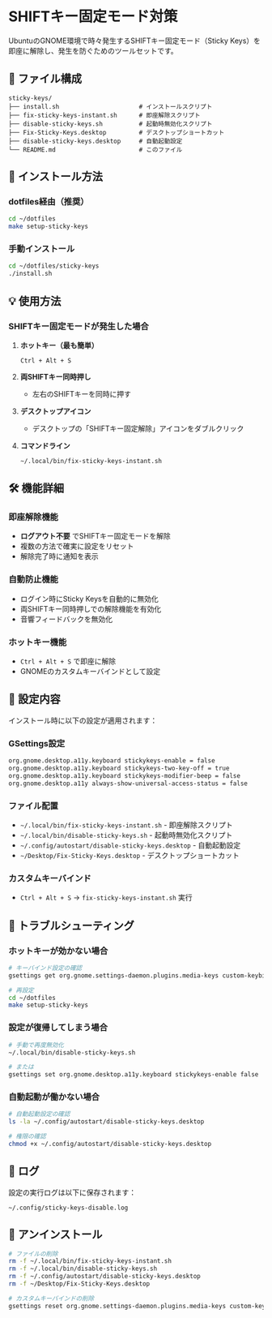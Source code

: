 # SHIFTキー固定モード対策

UbuntuのGNOME環境で時々発生するSHIFTキー固定モード（Sticky Keys）を即座に解除し、発生を防ぐためのツールセットです。

## 📁 ファイル構成

```
sticky-keys/
├── install.sh                      # インストールスクリプト
├── fix-sticky-keys-instant.sh      # 即座解除スクリプト
├── disable-sticky-keys.sh          # 起動時無効化スクリプト
├── Fix-Sticky-Keys.desktop         # デスクトップショートカット
├── disable-sticky-keys.desktop     # 自動起動設定
└── README.md                       # このファイル
```

## 🚀 インストール方法

### dotfiles経由（推奨）

```bash
cd ~/dotfiles
make setup-sticky-keys
```

### 手動インストール

```bash
cd ~/dotfiles/sticky-keys
./install.sh
```

## 💡 使用方法

### SHIFTキー固定モードが発生した場合

1. **ホットキー（最も簡単）**
   ```
   Ctrl + Alt + S
   ```

2. **両SHIFTキー同時押し**
   - 左右のSHIFTキーを同時に押す

3. **デスクトップアイコン**
   - デスクトップの「SHIFTキー固定解除」アイコンをダブルクリック

4. **コマンドライン**
   ```bash
   ~/.local/bin/fix-sticky-keys-instant.sh
   ```

## 🛠️ 機能詳細

### 即座解除機能
- **ログアウト不要** でSHIFTキー固定モードを解除
- 複数の方法で確実に設定をリセット
- 解除完了時に通知を表示

### 自動防止機能
- ログイン時にSticky Keysを自動的に無効化
- 両SHIFTキー同時押しでの解除機能を有効化
- 音響フィードバックを無効化

### ホットキー機能
- `Ctrl + Alt + S` で即座に解除
- GNOMEのカスタムキーバインドとして設定

## 🔧 設定内容

インストール時に以下の設定が適用されます：

### GSettings設定
```bash
org.gnome.desktop.a11y.keyboard stickykeys-enable = false
org.gnome.desktop.a11y.keyboard stickykeys-two-key-off = true
org.gnome.desktop.a11y.keyboard stickykeys-modifier-beep = false
org.gnome.desktop.a11y always-show-universal-access-status = false
```

### ファイル配置
- `~/.local/bin/fix-sticky-keys-instant.sh` - 即座解除スクリプト
- `~/.local/bin/disable-sticky-keys.sh` - 起動時無効化スクリプト
- `~/.config/autostart/disable-sticky-keys.desktop` - 自動起動設定
- `~/Desktop/Fix-Sticky-Keys.desktop` - デスクトップショートカット

### カスタムキーバインド
- `Ctrl + Alt + S` → `fix-sticky-keys-instant.sh` 実行

## 🐛 トラブルシューティング

### ホットキーが効かない場合
```bash
# キーバインド設定の確認
gsettings get org.gnome.settings-daemon.plugins.media-keys custom-keybindings

# 再設定
cd ~/dotfiles
make setup-sticky-keys
```

### 設定が復帰してしまう場合
```bash
# 手動で再度無効化
~/.local/bin/disable-sticky-keys.sh

# または
gsettings set org.gnome.desktop.a11y.keyboard stickykeys-enable false
```

### 自動起動が働かない場合
```bash
# 自動起動設定の確認
ls -la ~/.config/autostart/disable-sticky-keys.desktop

# 権限の確認
chmod +x ~/.config/autostart/disable-sticky-keys.desktop
```

## 📝 ログ

設定の実行ログは以下に保存されます：
```
~/.config/sticky-keys-disable.log
```

## 🔄 アンインストール

```bash
# ファイルの削除
rm -f ~/.local/bin/fix-sticky-keys-instant.sh
rm -f ~/.local/bin/disable-sticky-keys.sh
rm -f ~/.config/autostart/disable-sticky-keys.desktop
rm -f ~/Desktop/Fix-Sticky-Keys.desktop

# カスタムキーバインドの削除
gsettings reset org.gnome.settings-daemon.plugins.media-keys custom-keybindings
```